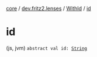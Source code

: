 [core](../../index.md) / [dev.fritz2.lenses](../index.md) / [WithId](index.md) / [id](./id.md)

# id

(js, jvm) `abstract val id: `[`String`](https://kotlinlang.org/api/latest/jvm/stdlib/kotlin/-string/index.html)